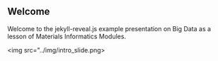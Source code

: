 ## Welcome

Welcome to the jekyll-reveal.js example presentation on Big Data as a lesson of Materials Informatics Modules.

<img src="../img/intro_slide.png>
